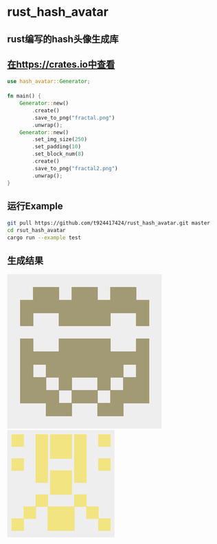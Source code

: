 # rust_hash_avatar
## rust编写的hash头像生成库

## [在https://crates.io中查看](https://crates.io/crates/hash_avatar)

```rust
use hash_avatar::Generator;

fn main() {
    Generator::new()
        .create()
        .save_to_png("fractal.png")
        .unwrap();
    Generator::new()
        .set_img_size(250)
        .set_padding(10)
        .set_block_num(8)
        .create()
        .save_to_png("fractal2.png")
        .unwrap();
}
```

## 运行Example
```sh
git pull https://github.com/t924417424/rust_hash_avatar.git master
cd rsut_hash_avatar
cargo run --example test
```

## 生成结果
![测试1](./fractal.png)
![测试2](./fractal2.png)